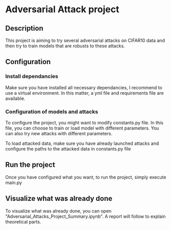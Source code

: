 # Adversarial Attack project

## Description

This project is aiming to try several adversarial attacks on CIFAR10 data and then try to train models that are robusts to these attacks. 

## Configuration

### Install dependancies

Make sure you have installed all necessary dependancies, I recommend to use a virtual environment. 
In this matter, a yml file  and requirements file are available.

### Configuration of models and attacks

To configure the project, you might want to modify constants.py file. 
In this file, you can choose to train or load model with different parameters. 
You can also try new attacks with different parameters. 

To load attacked data, make sure you have already launched attacks and configure the paths to the attacked data in constants.py file


## Run the project

Once you have configured what you want, to run the project, simply execute main.py

## Visualize what was already done 

To visualize what was already done, you can open "Adversarial_Attacks_Project_Summary.ipynb". A report will follow to explain theoretical parts.